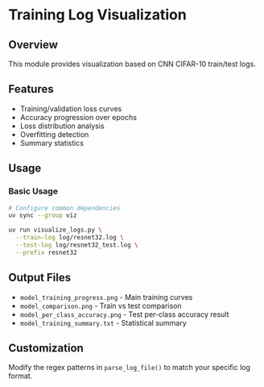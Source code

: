 # Training Log Visualization

## Overview

This module provides visualization based on CNN CIFAR-10 train/test logs.

## Features

- Training/validation loss curves
- Accuracy progression over epochs
- Loss distribution analysis
- Overfitting detection
- Summary statistics

## Usage

### Basic Usage

```bash
# Configure common dependencies
uv sync --group viz

uv run visualize_logs.py \
  --train-log log/resnet32.log \
  --test-log log/resnet32_test.log \
  --prefix resnet32
```

## Output Files

- `model_training_progress.png` - Main training curves
- `model_comparison.png` - Train vs test comparison
- `model_per_class_accuracy.png` - Test per-class accuracy result
- `model_training_summary.txt` - Statistical summary

## Customization

Modify the regex patterns in `parse_log_file()` to match your specific log format.
